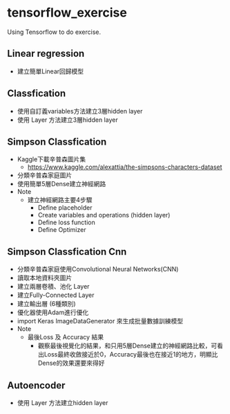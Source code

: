 # tensorflow_exercise
Using Tensorflow to do exercise.

## Linear regression
* 建立簡單Linear回歸模型

## Classfication
* 使用自訂義variables方法建立3層hidden layer
* 使用 Layer 方法建立3層hidden layer

## Simpson Classfication
* Kaggle下載辛普森圖片集
  * https://www.kaggle.com/alexattia/the-simpsons-characters-dataset
* 分類辛普森家庭圖片
* 使用簡單5層Dense建立神經網路
* Note
  * 建立神經網路主要4步驟
    * Define placeholder
    * Create variables and operations (hidden layer)
    * Define loss function
    * Define Optimizer

## Simpson Classfication Cnn
* 分類辛普森家庭使用Convolutional Neural Networks(CNN)
* 讀取本地資料夾圖片
* 建立兩層卷積、池化 Layer
* 建立Fully-Connected Layer
* 建立輸出層 (6種類別)
* 優化器使用Adam進行優化
* import Keras ImageDataGenerator 來生成批量數據訓練模型
* Note
  * 最後Loss 及 Accuracy 結果
    * 觀察最後視覺化的結果，和只用5層Dense建立的神經網路比較，可看出Loss最終收斂接近於0，Accuracy最後也在接近1的地方，明顯比Dense的效果還要來得好

## Autoencoder
* 使用 Layer 方法建立hidden layer
